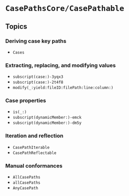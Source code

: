 # ``CasePathsCore/CasePathable``

## Topics

### Deriving case key paths

- ``Cases``

### Extracting, replacing, and modifying values

- ``subscript(case:)-3yqx3``
- ``subscript(case:)-2t4f8``
- ``modify(_:yield:fileID:filePath:line:column:)``

### Case properties

- ``is(_:)``
- ``subscript(dynamicMember:)-emck``
- ``subscript(dynamicMember:)-dm5y``

### Iteration and reflection

- ``CasePathIterable``
- ``CasePathReflectable``

### Manual conformances

- ``AllCasePaths``
- ``allCasePaths``
- ``AnyCasePath``
